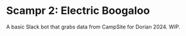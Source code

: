# Scampr 2: Electric Boogaloo

A basic Slack bot that grabs data from CampSite for Dorian 2024. WIP.